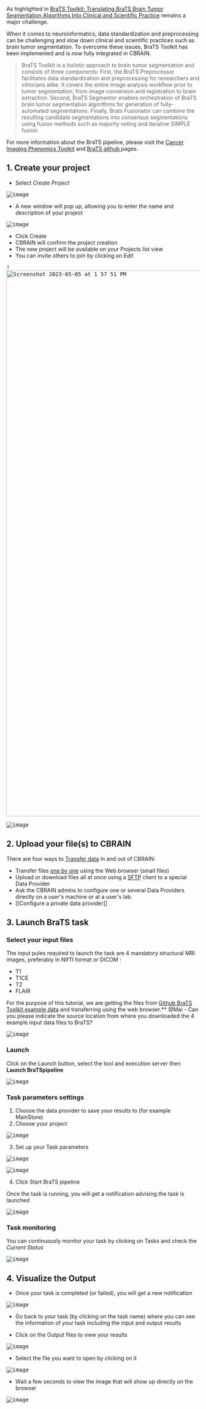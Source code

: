 As highlighted in [BraTS Toolkit: Translating BraTS Brain Tumor Segmentation Algorithms Into Clinical and Scientific Practice](https://www.frontiersin.org/articles/10.3389/fnins.2020.00125/full) remains a major challenge.

When it comes to neuroinformatics, data standardization and preprocessing can be challenging and slow down clinical and scientific practices such as brain tumor segmentation.
To overcome these issues, BraTS Toolkit has been implemented and is now fully integrated in CBRAIN.

> BraTS Toolkit is a holistic approach to brain tumor segmentation and consists of three components: First, the BraTS Preprocessor facilitates data standardization and preprocessing for researchers and clinicians alike. It covers the entire image analysis workflow prior to tumor segmentation, from image conversion and registration to brain extraction. Second, BraTS Segmentor enables orchestration of BraTS brain tumor segmentation algorithms for generation of fully-automated segmentations. Finally, Brats Fusionator can combine the resulting candidate segmentations into consensus segmentations using fusion methods such as majority voting and iterative SIMPLE fusion. 

For more information about the BraTS pipeline, please visit the [Cancer Imaging Phenomics Toolkit](https://cbica.github.io/CaPTk/preprocessing_brats.html) and [BraTS github ](https://github.com/neuronflow/BraTS-Toolkit) pages.

## 1. Create your project

* Select _Create Project_

<kbd>![image](https://user-images.githubusercontent.com/115739667/234963069-b12b289b-43aa-4f52-8bb6-71a9d6096e5a.png)</kbd> 

* A new window will pop up, allowing you to enter the name and description of your project 

<kbd>![image](https://user-images.githubusercontent.com/115739667/236532750-3ce8d79f-e120-4bf1-bdd8-060d5d1dfb3e.png)</kbd>

* Click Create
* CBRAIN will confirm the project creation 
* The new project will be available on your Projects list view
* You can invite others to join by clicking on _Edit_ 

<kbd>!<img width="1425" alt="Screenshot 2023-05-05 at 1 57 51 PM" src="https://user-images.githubusercontent.com/115739667/236533564-0f306842-d890-4897-a021-28c3a6e8846a.png"></kbd>

<kbd>![image](https://user-images.githubusercontent.com/115739667/236534186-6e4f3c94-fba2-4182-84f2-4c8a94df31e3.png)</kbd>

## 2. Upload your file(s) to CBRAIN 

There are four ways to [Transfer data](How-to-Transfer-files) in and out of CBRAIN:
* Transfer files [one by one](Upload-files-one-by-one) using the Web browser (small files)
* Upload or download files all at once using a [SFTP](Upload-files-all-at-once-with-SFTP-server) client to a special Data Provider 
* Ask the CBRAIN admins to configure one or several Data Providers directly on a user's machine or at a user's lab.
* [[Configure a private data provider]]

## 3. Launch BraTS task

### Select your input files
The input pules required to launch the task are 4 mandatory structural MRI images, preferably in NIfTI format or DICOM :
* T1 
* T1CE 
* T2
* FLAIR

For the purpose of this tutorial, we are getting the files from [Github BraTS Toolkit example data](https://github.com/neuronflow/BraTS-Toolkit/tree/master/example_data) and transferring using the web browser.** @Mai - Can you please indicate the source location from where you downloaded the 4 example input data files to BraTS?

<kbd>![image](https://user-images.githubusercontent.com/115739667/236532203-1e5d1668-84e6-4af0-9f65-b6d99966fc87.png)</kbd>

### Launch 

Click on the Launch button, select the tool and execution server then **Launch BraTSpipeline**

<kbd>![image](https://user-images.githubusercontent.com/115739667/236537884-80e4d331-23e1-4ce7-a442-4997b114a384.png)</kbd>

### Task parameters settings

1. Choose the data provider to save your results to (for example MainStore)
2. Choose your project

<kbd>![image](https://user-images.githubusercontent.com/115739667/236539044-19a655e7-d660-4a17-8c53-9a724f7cd7b4.png)</kbd>

3. Set up your Task parameters

<kbd>![image](https://user-images.githubusercontent.com/115739667/236539271-623a1965-7940-4a8a-bc21-f054270f8836.png)</kbd>

<kbd>![image](https://user-images.githubusercontent.com/115739667/236540189-30d86284-5e28-4834-b1fe-bb5a5fa8f1ba.png)</kbd>

4. Click Start BraTS pipeline

Once the task is running, you will get a notification advising the task is launched

<kbd>![image](https://user-images.githubusercontent.com/115739667/236540543-12d08390-092d-4c72-839f-f0bbd8c36eaa.png)</kbd>

### Task monitoring

You can continuously monitor your task by clicking on Tasks and check the _Current Status_

<kbd>![image](https://user-images.githubusercontent.com/115739667/236543725-32a341c5-1fc0-4914-96cc-944ef442ffb8.png)</kbd>

## 4. Visualize the Output

* Once your task is completed (or failed), you will get a new notification

<kbd>![image](https://user-images.githubusercontent.com/115739667/236542993-6b337d7f-2c9f-4d4b-9c1f-cf14792df1e9.png)</kbd>

* Go back to your task (by clicking on the task name) where you can see the information of your task including the input and output results

* Click on the Output files to view your results

<kbd>![image](https://github.com/xmpham/CBRAIN_USERGUIDE_PXM/assets/115739667/76490edd-b302-4c95-b403-2cbf77b4ad66)</kbd>

* Select the file you want to open by clicking on it

<kbd>![image](https://github.com/xmpham/CBRAIN_USERGUIDE_PXM/assets/115739667/4c9e54e9-8595-4120-b2bf-71ef741e48a9)</kbd>

* Wait a few seconds to view the image that will show up directly on the browser

<kbd>![image](https://github.com/xmpham/CBRAIN_USERGUIDE_PXM/assets/115739667/80e81f20-83da-4bc7-a225-fea86b6a21c9)</kbd>
